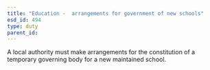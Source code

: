 ```yaml
---
title: "Education -  arrangements for government of new schools"
esd_id: 494
type: duty
parent_id:  
---
```


A local authority must make arrangements for the constitution of a temporary governing body for a new maintained school.


